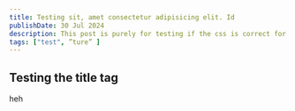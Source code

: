 ```yaml
---
title: Testing sit, amet consectetur adipisicing elit. Id
publishDate: 30 Jul 2024
description: This post is purely for testing if the css is correct for the title on the page
tags: ["test", ”ture” ]
---
```

## Testing the title tag

heh
